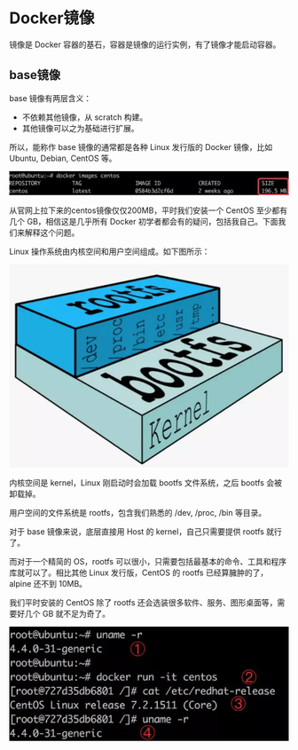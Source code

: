 # Docker镜像

镜像是 Docker 容器的基石，容器是镜像的运行实例，有了镜像才能启动容器。

## base镜像

base 镜像有两层含义：

- 不依赖其他镜像，从 scratch 构建。
- 其他镜像可以之为基础进行扩展。

所以，能称作 base 镜像的通常都是各种 Linux 发行版的 Docker 镜像，比如 Ubuntu, Debian, CentOS 等。

![base镜像](/assets/base镜像.png)

从官网上拉下来的centos镜像仅仅200MB，平时我们安装一个 CentOS 至少都有几个 GB，相信这是几乎所有 Docker 初学者都会有的疑问，包括我自己。下面我们来解释这个问题。

Linux 操作系统由内核空间和用户空间组成。如下图所示：

![linux操作系统](/assets/linux操作系统.png)

内核空间是 kernel，Linux 刚启动时会加载 bootfs 文件系统，之后 bootfs 会被卸载掉。

用户空间的文件系统是 rootfs，包含我们熟悉的 /dev, /proc, /bin 等目录。

对于 base 镜像来说，底层直接用 Host 的 kernel，自己只需要提供 rootfs 就行了。

而对于一个精简的 OS，rootfs 可以很小，只需要包括最基本的命令、工具和程序库就可以了。相比其他 Linux 发行版，CentOS 的 rootfs 已经算臃肿的了，alpine 还不到 10MB。

我们平时安装的 CentOS 除了 rootfs 还会选装很多软件、服务、图形桌面等，需要好几个 GB 就不足为奇了。

![容器与主机共享内核](/assets/容器与主机共享内核.png)
